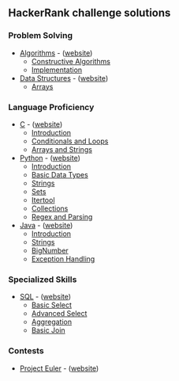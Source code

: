 ## HackerRank challenge solutions

### Problem Solving

- [Algorithms](algorithms) - ([website](https://www.hackerrank.com/domains/algorithms))
  - [Constructive Algorithms](algorithms/constructive_algorithms)
  - [Implementation](algorithms/implementation)
- [Data Structures](data_structures) - ([website](https://www.hackerrank.com/domains/data-structures))
  - [Arrays](data_structures/arrays)

### Language Proficiency

- [C](c) - ([website](https://www.hackerrank.com/domains/c))
  - [Introduction](c/introduction)
  - [Conditionals and Loops](c/conditionals_and_loops)
  - [Arrays and Strings](c/arrays_and_strings)
- [Python](python) - ([website](https://www.hackerrank.com/domains/python))
  - [Introduction](python/introduction)
  - [Basic Data Types](python/basic_data_types)
  - [Strings](python/strings)
  - [Sets](python/sets)
  - [Itertool](python/itertools)
  - [Collections](python/collections)
  - [Regex and Parsing](python/regex_and_parsing)
- [Java](java) - ([website](https://www.hackerrank.com/domains/java))
  - [Introduction](java/introduction)
  - [Strings](java/strings)
  - [BigNumber](java/bignumber)
  - [Exception Handling](java/exception_handling)
  
### Specialized Skills

- [SQL](sql) - ([website](https://www.hackerrank.com/domains/sql))
  - [Basic Select](sql/basic_select)
  - [Advanced Select](sql/advanced_select)
  - [Aggregation](sql/aggregation)
  - [Basic Join](sql/basic_join)

### Contests

- [Project Euler](contests/project_euler) - ([website](https://www.hackerrank.com/contests/projecteuler/challenges))

